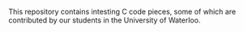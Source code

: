 This repository contains intesting C code pieces, some of which are contributed by our students in the University of Waterloo.
